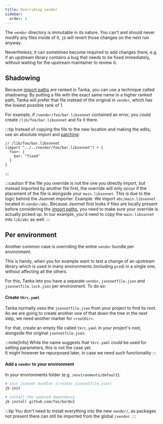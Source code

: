 ```yaml
---
title: Overriding vendor
sidebar:
  order: 3
---
```


The `vendor` directory is immutable in its nature. You can't and should never
modify any files inside of it, `jb` will revert those changes on the next run anyway.

Nevertheless, it can sometimes become required to add changes there, e.g. if an
upstream library contains a bug that needs to be fixed immediately, without
waiting for the upstream maintainer to review it.

## Shadowing

Because [import paths](/libraries/import-paths) are ranked in Tanka, you can use
a technique called shadowing: By putting a file with the exact same name in a
higher ranked path, Tanka will prefer that file instead of the original in
`vendor`, which has the lowest possible rank of 1.

For example, if `/vendor/foo/bar.libsonnet` contained an error, you could create
`/lib/foo/bar.libsonnet` and fix it there.

:::tip
Instead of copying the file to the new location and making the edits,
use an absolute import and [patching](/tutorial/environments#patching):

```jsonnet
// /lib/foo/bar.libsonnet
(import "../../vendor/foo/bar.libsonnet") + {
  foo+: {
    bar: "fixed"
  }
}
```

:::

:::caution
If the file you override is not the one you directly import,
but instead imported by another file first, the override will only occur if
the placement of the file is alongside your `main.libsonnet`. This is due to
the logic behind the Jsonnet importer. Example: We import
`abc/main.libsonnet` located in `vendor/abc`. Because Jsonnet first looks if
files are locally present before considering the [import
paths](/libraries/import-paths), you need to make sure your override is
actually picked up. In our example, you'd need to copy the `main.libsonnet`
into `lib/abc` as well.
:::

## Per environment

Another common case is overriding the entire `vendor` bundle per environment.

This is handy, when you for example want to test a change of an upstream
library which is used in many environments (including `prod`) in a single one,
without affecting all the others.

For this, Tanka lets you have a separate `vendor`, `jsonnetfile.json` and
`jsonnetfile.lock.json` per environment. To do so:

#### Create `tkrc.yaml`

Tanka normally uses the `jsonnetfile.json` from your project to find its root.
As we are going to create another one of that down the tree in the next step, we
need another marker for `<rootDir>`.

For that, create an empty file called `tkrc.yaml` in your project's root,
alongside the original `jsonnetfile.json`.

:::note[Info]
While the name suggests that `tkrc.yaml` could be used for setting
parameters, this is not the case yet.  
It might however be repurposed later, in case we need such functionality
:::

#### Add a `vendor` to your environment

In your environments folder (e.g. `/environments/default`):

```bash
# init jsonnet bundler (creates jsonnetfile.json)
jb init

# install the updated dependency
jb install github.com/foo/bar@v2
```

:::tip
You don't need to install everything into the new `vendor/`, as
packages not present there can still be imported from the global `/vendor`.
:::
